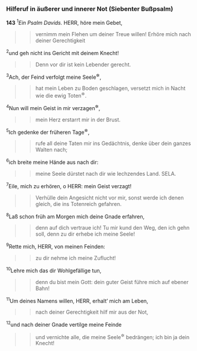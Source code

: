 ### Hilferuf in äußerer und innerer Not (Siebenter Bußpsalm)

__143__
<sup>1</sup><em>Ein Psalm Davids.</em>
HERR, höre mein Gebet,
<blockquote>
<blockquote>
vernimm mein Flehen um deiner Treue willen!
Erhöre mich nach deiner Gerechtigkeit
</blockquote>
</blockquote>
<sup>2</sup>und geh nicht ins Gericht mit deinem Knecht!
<blockquote>
<blockquote>
Denn vor dir ist kein Lebender gerecht.
</blockquote>
</blockquote>
<sup>3</sup>Ach, der Feind verfolgt meine Seele<sup title="= trachtet mir nach dem Leben">&#x2732;</sup>,
<blockquote>
<blockquote>
hat mein Leben zu Boden geschlagen,
versetzt mich in Nacht wie die ewig Toten<sup title="oder: längst Gestorbnen">&#x2732;</sup>.
</blockquote>
</blockquote>
<sup>4</sup>Nun will mein Geist in mir verzagen<sup title="vgl. 142,4">&#x2732;</sup>,
<blockquote>
<blockquote>
mein Herz erstarrt mir in der Brust.
</blockquote>
</blockquote>
<sup>5</sup>Ich gedenke der früheren Tage<sup title="oder: Zeiten">&#x2732;</sup>,
<blockquote>
<blockquote>
rufe all deine Taten mir ins Gedächtnis,
denke über dein ganzes Walten nach;
</blockquote>
</blockquote>
<sup>6</sup>ich breite meine Hände aus nach dir:
<blockquote>
<blockquote>
meine Seele dürstet nach dir wie lechzendes Land. SELA.
</blockquote>
</blockquote>
<sup>7</sup>Eile, mich zu erhören, o HERR: mein Geist verzagt!
<blockquote>
<blockquote>
Verhülle dein Angesicht nicht vor mir,
sonst werde ich denen gleich, die ins Totenreich gefahren.
</blockquote>
</blockquote>
<sup>8</sup>Laß schon früh am Morgen mich deine Gnade erfahren,
<blockquote>
<blockquote>
denn auf dich vertraue ich!
Tu mir kund den Weg, den ich gehn soll,
denn zu dir erhebe ich meine Seele!
</blockquote>
</blockquote>
<sup>9</sup>Rette mich, HERR, von meinen Feinden:
<blockquote>
<blockquote>
zu dir nehme ich meine Zuflucht!
</blockquote>
</blockquote>
<sup>10</sup>Lehre mich das dir Wohlgefällige tun,
<blockquote>
<blockquote>
denn du bist mein Gott:
dein guter Geist führe mich auf ebener Bahn!
</blockquote>
</blockquote>
<sup>11</sup>Um deines Namens willen, HERR, erhalt’ mich am Leben,
<blockquote>
<blockquote>
nach deiner Gerechtigkeit hilf mir aus der Not,
</blockquote>
</blockquote>
<sup>12</sup>und nach deiner Gnade vertilge meine Feinde
<blockquote>
<blockquote>
und vernichte alle, die meine Seele<sup title="= mich">&#x2732;</sup> bedrängen;
ich bin ja dein Knecht!
</blockquote>
</blockquote>